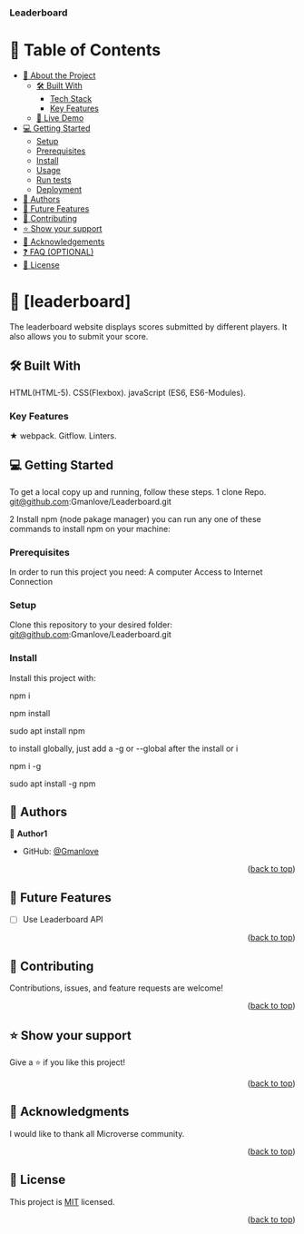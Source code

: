   <h3><b>Leaderboard</b></h3>

# 📗 Table of Contents

- [📖 About the Project](#about-project)
  - [🛠 Built With](#built-with)
    - [Tech Stack](#tech-stack)
    - [Key Features](#key-features)
  - [🚀 Live Demo](#live-demo)
- [💻 Getting Started](#getting-started)
  - [Setup](#setup)
  - [Prerequisites](#prerequisites)
  - [Install](#install)
  - [Usage](#usage)
  - [Run tests](#run-tests)
  - [Deployment](#triangular_flag_on_post-deployment)
- [👥 Authors](#authors)
- [🔭 Future Features](#future-features)
- [🤝 Contributing](#contributing)
- [⭐️ Show your support](#support)
- [🙏 Acknowledgements](#acknowledgements)
- [❓ FAQ (OPTIONAL)](#faq)
- [📝 License](#license)


# 📖 [leaderboard] <a name="about-project"></a>
The leaderboard website displays scores submitted by different players. It also allows you to submit your score.

## 🛠 Built With <a name="built-with"></a>
HTML(HTML-5).
CSS(Flexbox).
javaScript (ES6, ES6-Modules).

### Key Features <a name="key-features"></a>

★ webpack.
Gitflow.
Linters.


## 💻 Getting Started <a name="getting-started"></a>

To get a local copy up and running, follow these steps. 
1  clone Repo. git@github.com:Gmanlove/Leaderboard.git

2 Install npm (node pakage manager) you can run any one of these commands to install npm on your machine:



### Prerequisites

In order to run this project you need:
A computer
Access to Internet Connection

### Setup

Clone this repository to your desired folder:
git@github.com:Gmanlove/Leaderboard.git

### Install

Install this project with:

npm i

npm install

sudo apt install npm

to install globally, just add a -g or --global after the install or i

npm i -g

sudo apt install -g npm



## 👥 Authors <a name="authors"></a>

👤 **Author1**

- GitHub: [@Gmanlove](https://github.com/Gmanlove)

<p align="right">(<a href="#readme-top">back to top</a>)</p>


## 🔭 Future Features <a name="future-features"></a>

- [ ] Use Leaderboard API


<p align="right">(<a href="#readme-top">back to top</a>)</p>


## 🤝 Contributing <a name="contributing"></a>

Contributions, issues, and feature requests are welcome!


<p align="right">(<a href="#readme-top">back to top</a>)</p>

## ⭐️ Show your support <a name="support"></a>

 Give a ⭐️ if you like this project!

<p align="right">(<a href="#readme-top">back to top</a>)</p>

## 🙏 Acknowledgments <a name="acknowledgements"></a>

I would like to thank all Microverse community.

<p align="right">(<a href="#readme-top">back to top</a>)</p>


## 📝 License <a name="license"></a>

This project is [MIT](./MIT.md) licensed.

<p align="right">(<a href="#readme-top">back to top</a>)</p>